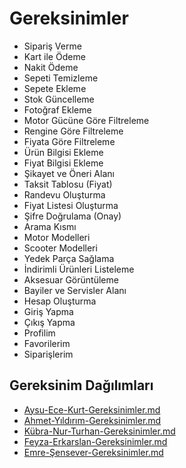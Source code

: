 # Gereksinimler

- Sipariş Verme
- Kart ile Ödeme
- Nakit Ödeme
- Sepeti Temizleme
- Sepete Ekleme
- Stok Güncelleme
- Fotoğraf Ekleme
- Motor Gücüne Göre Filtreleme
- Rengine Göre Filtreleme
- Fiyata Göre Filtreleme
- Ürün Bilgisi Ekleme
- Fiyat Bilgisi Ekleme
- Şikayet ve Öneri Alanı
- Taksit Tablosu (Fiyat)
- Randevu Oluşturma
- Fiyat Listesi Oluşturma
- Şifre Doğrulama (Onay)
- Arama Kısmı
- Motor Modelleri
- Scooter Modelleri
- Yedek Parça Sağlama
- İndirimli Ürünleri Listeleme
- Aksesuar Görüntüleme
- Bayiler ve Servisler Alanı
- Hesap Oluşturma
- Giriş Yapma
- Çıkış Yapma
- Profilim
- Favorilerim
- Siparişlerim

## Gereksinim Dağılımları

- [Aysu-Ece-Kurt-Gereksinimler.md](Aysu-Ece-Kurt-Gereksinimler.md)
- [Ahmet-Yıldırım-Gereksinimler.md](Ahmet-Yıldırım-Gereksinimler.md)
- [Kübra-Nur-Turhan-Gereksinimler.md](Kübra-Nur-Turhan-Gereksinimler.md)
- [Feyza-Erkarslan-Gereksinimler.md](Feyza-Erkarslan-Gereksinimler.md)
- [Emre-Şensever-Gereksinimler.md](Emre-Şensever-Gereksinimler.md)
